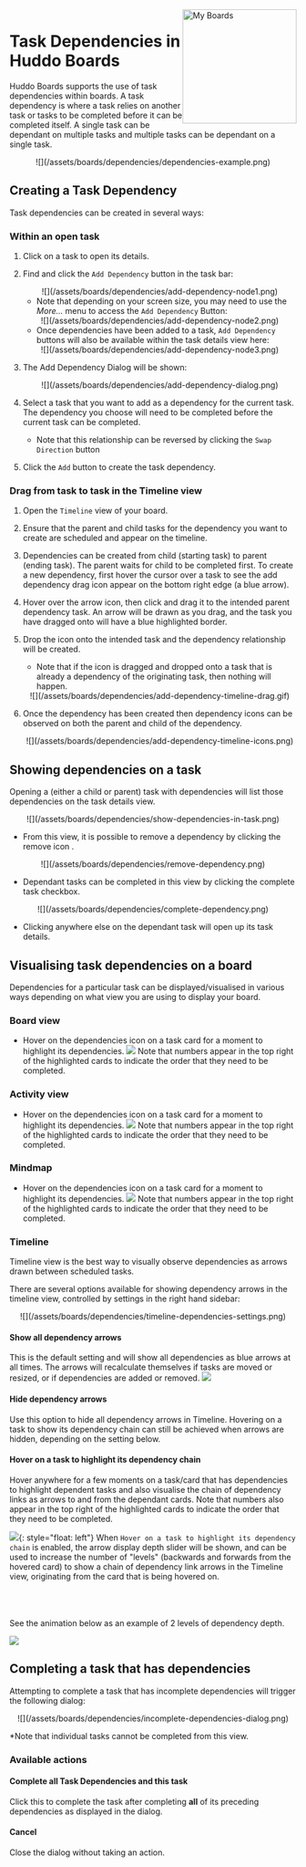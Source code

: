 <img style="float: right" src="/assets/images/boards-logo.jpg" width="200" alt="My Boards" />

# Task Dependencies in Huddo Boards

Huddo Boards supports the use of task dependencies within boards. A task dependency is where a task relies on another task or tasks to be completed before it can be completed itself.
A single task can be dependant on multiple tasks and multiple tasks can be dependant on a single task.

<center>![](/assets/boards/dependencies/dependencies-example.png)</center>

## Creating a Task Dependency
Task dependencies can be created in several ways:

### Within an open task
1. Click on a task to open its details.
2. Find and click the `Add Dependency` button in the task bar:

    <center>![](/assets/boards/dependencies/add-dependency-node1.png)</center>
    
    - Note that depending on your screen size, you may need to use the *More...* menu to access the `Add Dependency` Button:

    <center>![](/assets/boards/dependencies/add-dependency-node2.png)</center>

    - Once dependencies have been added to a task, `Add Dependency` buttons will also be available within the task details view here:

    <center>![](/assets/boards/dependencies/add-dependency-node3.png)</center>


3. The Add Dependency Dialog will be shown:

    <center>![](/assets/boards/dependencies/add-dependency-dialog.png)</center>

4. Select a task that you want to add as a dependency for the current task. The dependency you choose will need to be completed before the current task can be completed. 
    - Note that this relationship can be reversed by clicking the `Swap Direction` button 
5. Click the `Add` button to create the task dependency.

### Drag from task to task in the Timeline view


1. Open the `Timeline` view of your board.
2. Ensure that the parent and child tasks for the dependency you want to create are scheduled and appear on the timeline.
3. Dependencies can be created from child (starting task) to parent (ending task). The parent waits for child to be completed first. To create a new dependency, first hover the cursor over a task to see the add dependency drag icon appear on the bottom right edge (a blue arrow).
4. Hover over the arrow icon, then click and drag it to the intended parent dependency task. An arrow will be drawn as you drag, and the task you have dragged onto will have a blue highlighted border.
5. Drop the icon onto the intended task and the dependency relationship will be created.
    - Note that if the icon is dragged and dropped onto a task that is already a dependency of the originating task, then nothing will happen.

    <center>![](/assets/boards/dependencies/add-dependency-timeline-drag.gif)</center>
6. Once the dependency has been created then dependency icons can be observed on both the parent and child of the dependency.

    <center>![](/assets/boards/dependencies/add-dependency-timeline-icons.png)</center>



## Showing dependencies on a task

Opening a (either a child or parent) task with dependencies will list those dependencies on the task details view.

<center>![](/assets/boards/dependencies/show-dependencies-in-task.png)</center>

- From this view, it is possible to remove a dependency by clicking the remove icon .

<center>![](/assets/boards/dependencies/remove-dependency.png)</center>

- Dependant tasks can be completed in this view by clicking the complete task checkbox.

<center>![](/assets/boards/dependencies/complete-dependency.png)</center>

- Clicking anywhere else on the dependant task will open up its task details.

## Visualising task dependencies on a board
Dependencies for a particular task can be displayed/visualised in various ways depending on what view you are using to display your board.

### Board view
- Hover on the dependencies icon on a task card for a moment to highlight its dependencies.
![](/assets/boards/dependencies/show-dependencies-kanban.gif)
Note that numbers appear in the top right of the highlighted cards to indicate the order that they need to be completed. 

### Activity view
- Hover on the dependencies icon on a task card for a moment to highlight its dependencies.
![](/assets/boards/dependencies/show-dependencies-activity.gif)
Note that numbers appear in the top right of the highlighted cards to indicate the order that they need to be completed. 

### Mindmap
- Hover on the dependencies icon on a task card for a moment to highlight its dependencies.
![](/assets/boards/dependencies/show-dependencies-mindmap.gif)
Note that numbers appear in the top right of the highlighted cards to indicate the order that they need to be completed. 

### Timeline
Timeline view is the best way to visually observe dependencies as arrows drawn between scheduled tasks. 

There are several options available for showing dependency arrows in the timeline view, controlled by settings in the right hand sidebar:

<center>![](/assets/boards/dependencies/timeline-dependencies-settings.png)</center>

#### Show all dependency arrows
This is the default setting and will show all dependencies as blue arrows at all times. The arrows will recalculate themselves if tasks are moved or resized, or if dependencies are added or removed.
![](/assets/boards/dependencies/timeline-dependencies-show-all.png)

#### Hide dependency arrows
Use this option to hide all dependency arrows in Timeline. Hovering on a task to show its dependency chain can still be achieved when arrows are hidden, depending on the setting below.

#### Hover on a task to highlight its dependency chain
Hover anywhere for a few moments on a task/card that has dependencies to highlight dependent tasks and also visualise the chain of dependency links as arrows to and from the dependant cards. Note that numbers also appear in the top right of the highlighted cards to indicate the order that they need to be completed. 

![](/assets/boards/dependencies/timeline-show-dependencies-checkbox.png){: style="float: left"} When `Hover on a task to highlight its dependency chain` is enabled, the arrow display depth slider will be shown, and can be used to increase the number of "levels" (backwards and forwards from the hovered card) to show a chain of dependency link arrows in the Timeline view, originating from the card that is being hovered on. 

<br/><br/><br/>
See the animation below as an example of 2 levels of dependency depth.

![](/assets/boards/dependencies/show-dependencies-timeline-hover.gif)


## Completing a task that has dependencies
Attempting to complete a task that has incomplete dependencies will trigger the following dialog:
<center>![](/assets/boards/dependencies/incomplete-dependencies-dialog.png)</center>

*Note that individual tasks cannot be completed from this view.

### Available actions
#### Complete all Task Dependencies and this task
Click this to complete the task after completing **all** of its preceding dependencies as displayed in the dialog.

#### Cancel
Close the dialog without taking an action.
